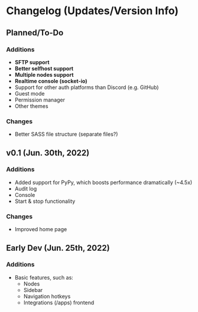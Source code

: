 # Changelog (Updates/Version Info)
## Planned/To-Do
### Additions
- **SFTP support**
- **Better selfhost support**
- **Multiple nodes support**
- **Realtime console (socket-io)**
- Support for other auth platforms than Discord (e.g. GitHub)
- Guest mode
- Permission manager
- Other themes

### Changes
- Better SASS file structure (separate files?) 

## v0.1 (Jun. 30th, 2022)
### Additions 
- Added support for PyPy, which boosts performance dramatically (~4.5x)
- Audit log
- Console
- Start & stop functionality

### Changes
- Improved home page

## Early Dev (Jun. 25th, 2022)
### Additions
- Basic features, such as:
  - Nodes
  - Sidebar
  - Navigation hotkeys
  - Integrations (/apps) frontend